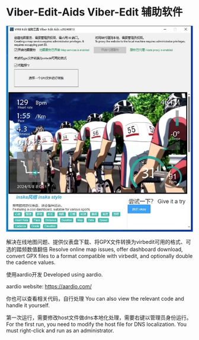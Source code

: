 # Viber-Edit-Aids Viber-Edit 辅助软件

![image](20240814165747.jpg)

解决在线地图问题、提供仪表盘下载、将GPX文件转换为virbedit可用的格式、可选的踏频数值翻倍
Resolve online map issues, offer dashboard download, convert GPX files to a format compatible with virbedit, and optionally double the cadence values.

使用aardio开发
Developed using aardio.

aardio website:
https://aardio.com/

你也可以查看相关代码，自行处理
You can also view the relevant code and handle it yourself.

第一次运行，需要修改host文件做dns本地化处理，需要右键以管理员身份运行。
For the first run, you need to modify the host file for DNS localization. You must right-click and run as an administrator.
